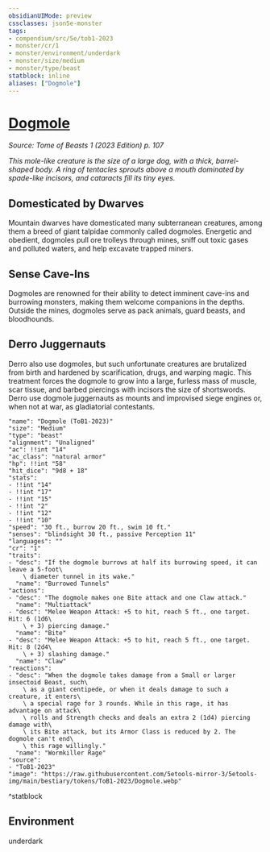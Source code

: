 ```yaml
---
obsidianUIMode: preview
cssclasses: json5e-monster
tags:
- compendium/src/5e/tob1-2023
- monster/cr/1
- monster/environment/underdark
- monster/size/medium
- monster/type/beast
statblock: inline
aliases: ["Dogmole"]
---
```

# [Dogmole](Mechanics\bestiary\beast/dogmole-tob1-2023.md)
*Source: Tome of Beasts 1 (2023 Edition) p. 107*  

*This mole-like creature is the size of a large dog, with a thick, barrel-shaped body. A ring of tentacles sprouts above a mouth dominated by spade-like incisors, and cataracts fill its tiny eyes.*

## Domesticated by Dwarves

Mountain dwarves have domesticated many subterranean creatures, among them a breed of giant talpidae commonly called dogmoles. Energetic and obedient, dogmoles pull ore trolleys through mines, sniff out toxic gases and polluted waters, and help excavate trapped miners.

## Sense Cave-Ins

Dogmoles are renowned for their ability to detect imminent cave-ins and burrowing monsters, making them welcome companions in the depths. Outside the mines, dogmoles serve as pack animals, guard beasts, and bloodhounds.

## Derro Juggernauts

Derro also use dogmoles, but such unfortunate creatures are brutalized from birth and hardened by scarification, drugs, and warping magic. This treatment forces the dogmole to grow into a large, furless mass of muscle, scar tissue, and barbed piercings with incisors the size of shortswords. Derro use dogmole juggernauts as mounts and improvised siege engines or, when not at war, as gladiatorial contestants.

```statblock
"name": "Dogmole (ToB1-2023)"
"size": "Medium"
"type": "beast"
"alignment": "Unaligned"
"ac": !!int "14"
"ac_class": "natural armor"
"hp": !!int "58"
"hit_dice": "9d8 + 18"
"stats":
- !!int "14"
- !!int "17"
- !!int "15"
- !!int "2"
- !!int "12"
- !!int "10"
"speed": "30 ft., burrow 20 ft., swim 10 ft."
"senses": "blindsight 30 ft., passive Perception 11"
"languages": ""
"cr": "1"
"traits":
- "desc": "If the dogmole burrows at half its burrowing speed, it can leave a 5-foot\
    \ diameter tunnel in its wake."
  "name": "Burrowed Tunnels"
"actions":
- "desc": "The dogmole makes one Bite attack and one Claw attack."
  "name": "Multiattack"
- "desc": "Melee Weapon Attack: +5 to hit, reach 5 ft., one target. Hit: 6 (1d6\
    \ + 3) piercing damage."
  "name": "Bite"
- "desc": "Melee Weapon Attack: +5 to hit, reach 5 ft., one target. Hit: 8 (2d4\
    \ + 3) slashing damage."
  "name": "Claw"
"reactions":
- "desc": "When the dogmole takes damage from a Small or larger insectoid Beast, such\
    \ as a giant centipede, or when it deals damage to such a creature, it enters\
    \ a special rage for 3 rounds. While in this rage, it has advantage on attack\
    \ rolls and Strength checks and deals an extra 2 (1d4) piercing damage with\
    \ its Bite attack, but its Armor Class is reduced by 2. The dogmole can't end\
    \ this rage willingly."
  "name": "Wormkiller Rage"
"source":
- "ToB1-2023"
"image": "https://raw.githubusercontent.com/5etools-mirror-3/5etools-img/main/bestiary/tokens/ToB1-2023/Dogmole.webp"
```
^statblock

## Environment

underdark